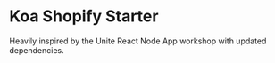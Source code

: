 # Koa Shopify Starter

Heavily inspired by the Unite React Node App workshop with updated dependencies.
